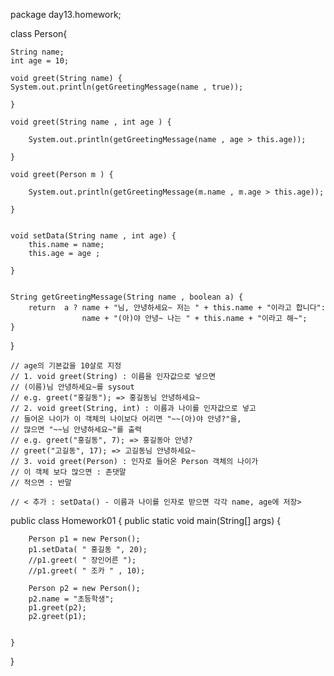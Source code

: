 package day13.homework;

class Person{
	
	String name;
	int age = 10;
	
	void greet(String name) {
	System.out.println(getGreetingMessage(name , true));
		
	}
	
	void greet(String name , int age ) {
		
		System.out.println(getGreetingMessage(name , age > this.age));
		
	}
	
	void greet(Person m ) {
		
		System.out.println(getGreetingMessage(m.name , m.age > this.age));
		
	}
	
	
	void setData(String name , int age) {
		this.name = name;
		this.age = age ;
		
	}
	
	
	String getGreetingMessage(String name , boolean a) {
		return  a ? name + "님, 안녕하세요~ 저는 " + this.name + "이라고 합니다":
			        name + "(아)야 안녕~ 나는 " + this.name + "이라고 해~";
	}
}


	// age의 기본값을 10살로 지정
	// 1. void greet(String) : 이름을 인자값으로 넣으면
	// (이름)님 안녕하세요~를 sysout
	// e.g. greet("홍길동"); => 홍길동님 안녕하세요~
	// 2. void greet(String, int) : 이름과 나이를 인자값으로 넣고
	// 들어온 나이가 이 객체의 나이보다 어리면 "~~(아)야 안녕?"을,
	// 많으면 "~~님 안녕하세요~"를 출력
	// e.g. greet("홍길동", 7); => 홍길동아 안녕?
	// greet("고길동", 17); => 고길동님 안녕하세요~
	// 3. void greet(Person) : 인자로 들어온 Person 객체의 나이가
	// 이 객체 보다 많으면 : 존댓말
	// 적으면 : 반말

	// < 추가 : setData() - 이름과 나이를 인자로 받으면 각각 name, age에 저장>




public class Homework01 {
	public static void main(String[] args) {
		
		Person p1 = new Person();
		p1.setData( " 홍길동 ", 20);
		//p1.greet( " 장인어른 ");
		//p1.greet( " 조카 " , 10);
		
		Person p2 = new Person();
		p2.name = "초등학생";
		p1.greet(p2);
		p2.greet(p1);
	
		
	}

}

